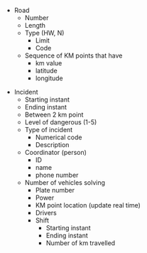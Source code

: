 + Road
  - Number
  - Length
  - Type (HW, N)
    - Limit
    - Code
  - Sequence of KM points that have
    - km value
    - latitude
    - longitude


- Incident
  - Starting instant
  - Ending instant
  - Between 2 km point
  - Level of dangerous (1-5)
  - Type of incident
    - Numerical code
    - Description
  - Coordinator (person)
    - ID
    - name
    - phone number
  - Number of vehicles solving
    - Plate number
    - Power
    - KM point location (update real time)
    - Drivers
    - Shift
      - Starting instant
      - Ending instant
      - Number of km travelled